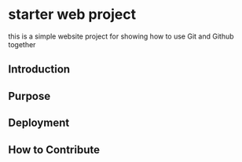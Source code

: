 # starter web project 

this is a simple website project for showing how to use Git and Github together

## Introduction

## Purpose 

## Deployment

## How to Contribute